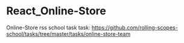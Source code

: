 # React_Online-Store
Online-Store rss school task 
task: https://github.com/rolling-scopes-school/tasks/tree/master/tasks/online-store-team
